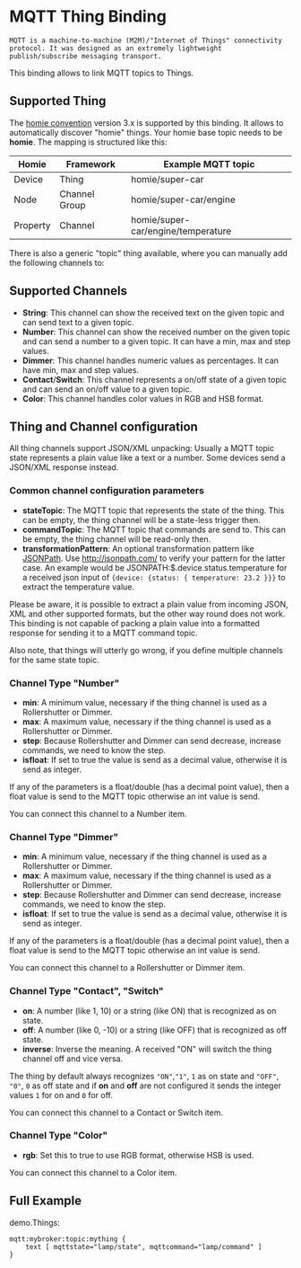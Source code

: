 # MQTT Thing Binding

    MQTT is a machine-to-machine (M2M)/"Internet of Things" connectivity protocol. It was designed as an extremely lightweight publish/subscribe messaging transport.

This binding allows to link MQTT topics to Things.

## Supported Thing

The [homie convention](https://github.com/homieiot/convention) version 3.x is supported by this binding. It allows to automatically
discover "homie" things. Your homie base topic needs to be **homie**. The mapping is structured like this:


| Homie    | Framework     | Example MQTT topic                 |
|----------|---------------|------------------------------------|
| Device   | Thing         | homie/super-car                    |
| Node     | Channel Group | homie/super-car/engine             |
| Property | Channel       | homie/super-car/engine/temperature |

There is also a generic "topic" thing available, where you can manually add the following channels to:

## Supported Channels

* **String**: This channel can show the received text on the given topic and can send text to a given topic.
* **Number**: This channel can show the received number on the given topic and can send a number to a given topic. It can have a min, max and step values.
* **Dimmer**: This channel handles numeric values as percentages. It can have min, max and step values.
* **Contact**/**Switch**: This channel represents a on/off state of a given topic and can send an on/off value to a given topic.
* **Color**: This channel handles color values in RGB and HSB format.

## Thing and Channel configuration

All thing channels support JSON/XML unpacking: Usually a MQTT topic state represents a plain value like a text or a number. Some devices send a JSON/XML response instead.

### Common channel configuration parameters

* __stateTopic__: The MQTT topic that represents the state of the thing. This can be empty, the thing channel will be a state-less trigger then. 
* __commandTopic__: The MQTT topic that commands are send to. This can be empty, the thing channel will be read-only then.
* __transformationPattern__: An optional transformation pattern like [JSONPath](http://goessner.net/articles/JsonPath/index.html#e2). Use http://jsonpath.com/ to verify your pattern for the latter case. An example would be JSONPATH:$.device.status.temperature for a received json input of `{device: {status: { temperature: 23.2 }}}` to extract the temperature value.

Please be aware, it is possible to extract a plain value from incoming JSON, XML and other supported formats, but the other way round does not work. This binding is not capable of packing a plain value into a formatted response for sending it to a MQTT command topic.

Also note, that things will utterly go wrong, if you define multiple channels for the same state topic.
 
### Channel Type "Number"
 
* __min__: A minimum value, necessary if the thing channel is used as a Rollershutter or Dimmer.
* __max__: A maximum value, necessary if the thing channel is used as a Rollershutter or Dimmer.
* __step__: Because Rollershutter and Dimmer can send decrease, increase commands, we need to know the step.
* __isfloat__: If set to true the value is send as a decimal value, otherwise it is send as integer.

If any of the parameters is a float/double (has a decimal point value), then a float value is send to the MQTT topic otherwise an int value is send.

You can connect this channel to a Number item.

### Channel Type "Dimmer"
 
* __min__: A minimum value, necessary if the thing channel is used as a Rollershutter or Dimmer.
* __max__: A maximum value, necessary if the thing channel is used as a Rollershutter or Dimmer.
* __step__: Because Rollershutter and Dimmer can send decrease, increase commands, we need to know the step.
* __isfloat__: If set to true the value is send as a decimal value, otherwise it is send as integer.

If any of the parameters is a float/double (has a decimal point value), then a float value is send to the MQTT topic otherwise an int value is send.

You can connect this channel to a Rollershutter or Dimmer item.

### Channel Type "Contact", "Switch"

* __on__: A number (like 1, 10) or a string (like ON) that is recognized as on state.
* __off__: A number (like 0, -10) or a string (like OFF) that is recognized as off state.
* __inverse__: Inverse the meaning. A received "ON" will switch the thing channel off and vice versa.

The thing by default always recognizes `"ON"`,`"1"`, `1` as on state and `"OFF"`, `"0"`, `0` as off state and if **on** and **off** are not configured it sends the integer values `1` for on and `0` for off.

You can connect this channel to a Contact or Switch item.

### Channel Type "Color"

* __rgb__: Set this to true to use RGB format, otherwise HSB is used.

You can connect this channel to a Color item.


## Full Example

demo.Things:

```xtend
mqtt:mybroker:topic:mything {
    text [ mqttstate="lamp/state", mqttcommand="lamp/command" ]
}
```